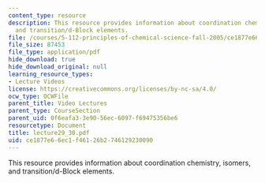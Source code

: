 ```yaml
---
content_type: resource
description: This resource provides information about coordination chemistry, isomers,
  and transition/d-Block elements.
file: /courses/5-112-principles-of-chemical-science-fall-2005/ce1877e66ec1f46126b2746129230090_lecture29_30.pdf
file_size: 87453
file_type: application/pdf
hide_download: true
hide_download_original: null
learning_resource_types:
- Lecture Videos
license: https://creativecommons.org/licenses/by-nc-sa/4.0/
ocw_type: OCWFile
parent_title: Video Lectures
parent_type: CourseSection
parent_uid: 0f6eafa3-3e90-56ec-6097-f69475356be6
resourcetype: Document
title: lecture29_30.pdf
uid: ce1877e6-6ec1-f461-26b2-746129230090
---
```

This resource provides information about coordination chemistry, isomers, and transition/d-Block elements.